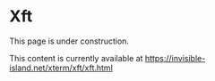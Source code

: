 # Xft

This page is under construction.

This content is currently available at
https://invisible-island.net/xterm/xft/xft.html

<!---

Tasks for the technical writer:

This link looks like a manpage, but better check.
--->
